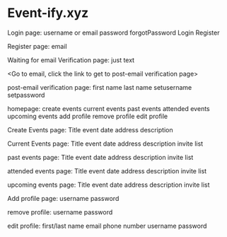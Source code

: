 # Event-ify.xyz

Login page:
username or email
password
forgotPassword
Login
Register

Register page:
email

Waiting for email Verification page:
just text

<Go to email, click the link to get to post-email verification page>

post-email verification page:
first name
last name
setusername
setpassword

homepage:
create events
current events
past events
attended events
upcoming events
add profile
remove profile
edit profile

Create Events page:
Title
event date
address
description


Current Events page:
Title
event date
address
description
invite list

past events page:
Title
event date
address
description
invite list

attended events page:
Title
event date
address
description
invite list

upcoming events page:
Title
event date
address
description
invite list

Add profile page:
username
password

remove profile:
username
password

edit profile:
first/last name
email
phone number
username
password
